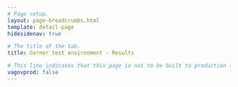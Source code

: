 ```yaml
---
# Page setup.
layout: page-breadcrumbs.html
template: detail-page
hidesidenav: true

# The title of the tab.
title: Cerner test environment - Results

# This line indicates that this page is not to be built to production (www.va.gov)
vagovprod: false
---
```


<div data-widget-type="view-test-and-lab-results-page"></div>
